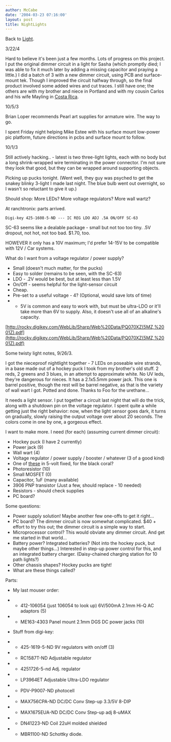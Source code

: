 ```yaml
---
author: McCabe
date: '2004-03-23 07:16:00'
layout: post
title: NightLights
---
```


Back to [Light](Light.html).

3/22/4

Hard to believe it's been just a few months.  Lots of progress on this project.  I put the original dimmer circuit in a light for Sasha (which promptly died; I was able to fix it much later by adding a missing capacitor and praying a little.)  I did a batch of 3 with a new dimmer circuit, using PCB and surface-mount tek.  Though I improved the circuit halfway through, so the final product involved some added wires and cut traces.  I still have one; the others are with my brother and niece in Portland and with my cousin Carlos and his wife Mayling in [Costa Rica](http://www.monkeyview.net/mike@meer.net/cr2003/latin_puck_use.jpg).

10/5/3

Brian Loper recommends Pearl art supplies for armature wire.  The way to go.

I spent Friday night helping Mike Estee with his surface mount low-power pic platform, future directions in pcbs and surface mount to follow.

10/1/3

Still actively hacking.. - latest is two three-light lights, each with no body but a long shrink-wrapped wire terminating in the power connector.  I'm not sure they look that good, but they can be wrapped around supporting objects.

Picking up pucks tonight.  (Went well, they guy was psyched to get the snakey blinky 3-light I made last night.  The blue bulb went out overnight, so I wasn't so reluctant to give it up.)

Should shop:
More LEDs?
More voltage regulators?
More wall wartz?

At ranchtronix: parts arrived.

    Digi-key 425-1608-5-ND --- IC REG LDO ADJ .5A ON/OFF SC-63

SC-63 seems like a dealable package - small but not too too tiny.  .5V dropout, not hot, not too bad.  $1.70, too.

HOWEVER it only has a 10V maximum; I'd prefer 14-15V to be compatible with 12V / Car systems.

What do I want from a voltage regulator / power supply?

* Small (doesn't much matter, for the pucks)
* Easy to solder (remains to be seen, with the SC-63)
* LDO - .2V would be best, but at least less than 1.5V
* On/Off - seems helpful for the light-sensor circuit
* Cheap.
* Pre-set to a useful voltage - 4? (Optional, would save lots of time)
* * 5V is common and easy to work with, but must be ultra-LDO or it'll take more than 6V to supply.  Also, it doesn't use all of an alkaline's capacity.

[http://rocky.digikey.com/WebLib/Sharp/Web%20Data/PQ070XZ(5MZ,%2001Z).pdf](http://rocky.digikey.com/WebLib/Sharp/Web%20Data/PQ070XZ(5MZ,%2001Z).pdf)

Some twisty light notes, 9/26/3.

I got the nieceproof nightlight together - 7 LEDs on poseable wire strands, in a base made out of a hockey puck I took from my brother's old stuff. 2 reds, 2 greens and 3 blues, in an attempt to approximate white. No UV leds, they're dangerous for nieces. It has a 2.1x5.5mm power jack. This one is barrel positive, though the rest will be barrel negative, as that is the variety of wall wart I got. Potted and done. Thanks to Foo for the urethane...

It needs a light sensor. I put together a circuit last night that will do the trick, along with a shutdown pin on the voltage regulator. I spent quite a while getting just the right behavior: now, when the light sensor goes dark, it turns on gradually, slowly raising the output voltage over about 20 seconds. The colors come in one by one, a gorgeous effect.

I want to make more. I need (for each) (assuming current dimmer circuit):

* Hockey puck (I have 2 currently)
* Power jack (9)
* Wall wart (4)
* Voltage regulator / power supply / booster / whatever (3 of a good kind)
* One of [these](http://www.national.com/ds/LP/LP3961.pdf) in 5-volt fixed, for the black coral?
* Photoresistor (10)
* Small MOSFET (0)
* Capacitor, 1uF (many available)
* 3906 PNP transistor (Just a few, should replace - 10 needed)
* Resistors - should check supplies
* PC board? 

Some questions:

* Power supply solution! Maybe another few one-offs to get it right...
* PC board? The dimmer circuit is now somewhat complicated. $40 + effort to try this out; the dimmer circuit is a simple way to start.
* Microprocessor control? This would obviate any dimmer circuit. And get me started in that world...
* Battery power? Integrated batteries? (Not into the hockey puck, but maybe other things...) Interested in step-up power control for this, and an integrated battery charger. (Daisy-chained charging station for 10 path lights?)
* Other chassis shapes? Hockey pucks are tight!
* What are these things called? 

Parts:

* My last mouser order:
* * 412-106054 (just 106054 to look up) 6V/500mA 2.1mm Hi-Q AC adaptors (5)
* * ME163-4303 Panel mount 2.1mm DGS DC power jacks (10) 

* Stuff from digi-key:
* * 425-1619-5-ND 9V regulators with on/off (3)
* * RC1587T-ND Adjustable regulator
* * 4251726-5-nd Adj. regulator
* * LP3964ET Adjustable Ultra-LDO regulator
* * PDV-P9007-ND photocell
* * MAX756CPA-ND DC/DC Conv Step-up 3.3/5V 8-DIP
* * MAX1675EUA-ND DC/DC Conv Step-up adj 8-uMAX
* * DN41223-ND Coil 22uH molded shielded
* * MBR1100-ND Schottky diode. 
